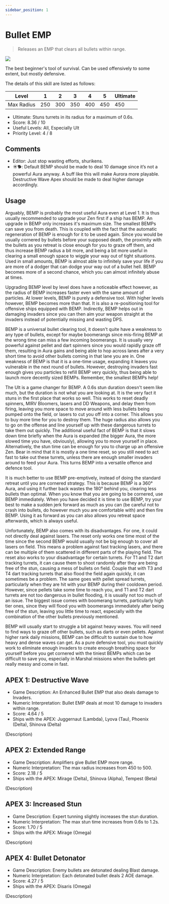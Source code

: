 ```yaml
---
sidebar_position: 1
---
```


# Bullet EMP

> Releases an EMP that clears all bullets within range.

<img src="/terms/bemp.png" style={{zoom:1.25}}/>

The best beginner's tool of survival. Can be used offensively to some extent, but mostly defensive.

The details of this skill are listed as follows:

| Level      | 1    | 2    | 3    | 4    | 5    | Ultimate |
| ---------- | ---- | ---- | ---- | ---- | ---- | -------- |
| Max Radius | 250  | 300  | 350  | 400  | 450  | 450      |

- Ultimate: Stuns turrets in its radius for a maximum of 0.6s.
- Score: 8.36 / 10
- Useful Levels: All, Especially Ult
- Priority Level: 4 / 8

## Comments

- Editor: Just stop wasting efforts, shurikens.
- ☀🐕: Default BEMP should be made to deal 10 damage since it’s not a powerful Aura anyway. A buff like this will make Aurora more playable. Destructive Wave Apex should be made to deal higher damage accordingly.

## Usage

Arguably, BEMP is probably the most useful Aura even at Level 1. It is thus usually recommended to upgrade your Zen first if a ship has BEMP. An upgrade in BEMP only increases it's maximum size. The smallest BEMPs can save you from death. This is coupled with the fact that the automatic regeneration of BEMP is enough for it to be used again. Since you would be usually cornered by bullets before your supposed death, the proximity with the bullets as you retreat is close enough for you to graze off them, and thus increase BEMP radius a bit more, and being a bit more useful in clearing a small enough space to wiggle your way out of tight situations. Used in small amounts, BEMP is almost able to infinitely save your life if you are more of a dodger that can dodge your way out of a bullet hell. BEMP becomes more of a second chance, which you can almost infinitely abuse at times.

Upgrading BEMP level by level does have a noticeable effect however, as the radius of BEMP increases faster even with the same amount of particles. At lower levels, BEMP is purely a defensive tool. With higher levels however, BEMP becomes more than that. It is also a re-positioning tool for offensive ships equipped with BEMP. Indirectly, BEMP helps out in damaging invaders since you can then aim your weapon straight at the invaders instead of potentially missing and wasting DPS.

BEMP is a universal bullet clearing tool, it doesn't quite have a weakness to any type of bullets, except for maybe boomerangs since mis-firing BEMP at the wrong time can miss a few incoming boomerangs. It is usually very powerful against pellet and dart spinners since you would rapidly graze off them, resulting in Aura gains and being able to hop across lanes after a very short time to avoid other bullets coming in that lane you are in. One weakness of BEMP is that it is a one-time usage, expanding it leaves you vulnerable in the next round of bullets. However, destroying invaders fast enough gives you particles to refill BEMP very quickly, thus being able to launch more decently sized BEMPs. Remember, the smallest BEMPs help!

The Ult is a game changer for BEMP. A 0.6s stun duration doesn't seem like much, but the duration is not what you are looking at. It is the very fact it stuns in the first place that works so well. This works to reset deadly spinners, MIRV Bloomers, lasers and DD Weapons, and delay them from firing, leaving you more space to move around with less bullets being pumped onto the field, or lasers to cut you off into a corner. This allows you to buy more time for you to destroy them. The huge radius also allows you to go on the offense and line yourself up with these dangerous turrets to take them out quickly. The additional useful fact of BEMP is that it slows down time briefly when the Aura is expanded (the bigger Aura, the more slowed time you have, obviously), allowing you to move yourself in place. Alternatively, the stun time can be enough for you to charge up an offensive Zen. Bear in mind that it is mostly a one time reset, so you still need to act fast to take out these turrets, unless there are enough smaller invaders around to feed your Aura. This turns BEMP into a versatile offence and defence tool.

It is much better to use BEMP pre-emptively, instead of doing the standard retreat until you are cornered strategy. This is because BEMP is a 360° Aura, and using it further back wastes the 180° behind you, clearing less bullets than optimal. When you know that you are going to be cornered, use BEMP immediately. When you have decided it is time to use BEMP, try your best to make a sudden jerk forward as much as you can (be careful not to crash into bullets, do however much you are comfortable with) and then fire BEMP. Using it as forward as you can also allows you retreat space afterwards, which is always useful.

Unfortunately, BEMP also comes with its disadvantages. For one, it could not directly deal against lasers. The reset only works one time most of the time since the second BEMP would usually not be big enough to cover all lasers on field. This means a problem against fast tracking lasers, and there can be multiple of them scattered in different parts of the playing field. The reset also works to your disadvantage for certain turrets. For T1 and T2 dart tracking turrets, it can cause them to shoot randomly after they are being free of the stun, causing a mess of bullets on field. Couple that with T3 and T4 dart tracking turrets that also flood the field again quickly, it can sometimes be a problem. The same goes with pellet spread turrets, particularly when they are hit with your BEMP during their cooldown period. However, since pellets take some time to reach you, and T1 and T2 dart turrets are not too dangerous in bullet flooding, it is usually not too much of an issue. The biggest issue comes with boomerang turrets, particularly high tier ones, since they will flood you with boomerangs immediately after being free of the stun, leaving you little time to react, especially with the combination of the other bullets previously mentioned.

BEMP will usually start to struggle a bit against heavy waves. You will need to find ways to graze off other bullets, such as darts or even pellets. Against higher rank daily missions, BEMP can be difficult to sustain due to how heavy and dense waves can get. As a pure defensive tool, you must quickly work to eliminate enough invaders to create enough breathing space for yourself before you get cornered with the tiniest BEMPs which can be difficult to save you, especially in Marshal missions when the bullets get really messy and come in fast.

## APEX 1: Destructive Wave

- Game Description: An Enhanced Bullet EMP that also deals damage to Invaders.
- Numeric Interpretation: Bullet EMP deals at most 10 damage to invaders within range.
- Score: 4.64 / 5
- Ships with the APEX: Juggernaut (Lambda), Lyova (Tau), Phoenix (Delta), Shinova (Delta)

(Description)

## APEX 2: Extended Range

- Game Description: Amplifiers give Bullet EMP more range.
- Numeric Interpretation: The max radius increases from 450 to 500.
- Score: 2.18 / 5
- Ships with the APEX: Mirage (Delta), Shinova (Alpha), Tempest (Beta)

(Description)

## APEX 3: Increased Stun

- Game Description: Expert tunning slightly increases the stun duration.
- Numeric Interpretation: The max stun time increases from 0.6s to 1.2s.
- Score: 1.70 / 5
- Ships with the APEX: Mirage (Omega)

(Description)

## APEX 4: Bullet Detonator

- Game Description: Enemy bullets are detonated dealing Blast damage.
- Numeric Interpretation: Each detonated bullet deals 2 AOE damage.
- Score: 4.27 / 5
- Ships with the APEX: Disaris (Omega)

(Description)

